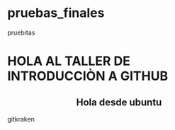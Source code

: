 # pruebas_finales
pruebitas

<h1>HOLA AL TALLER DE INTRODUCCIÒN A GITHUB</h1>

<center><h2>Hola desde ubuntu</h2></center>

gitkraken
